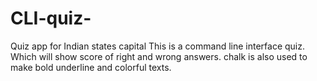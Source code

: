 # CLI-quiz-
Quiz app for Indian states capital
This is a command line interface quiz. Which will show score of right and wrong answers.
chalk is also used to make bold underline and colorful texts.
